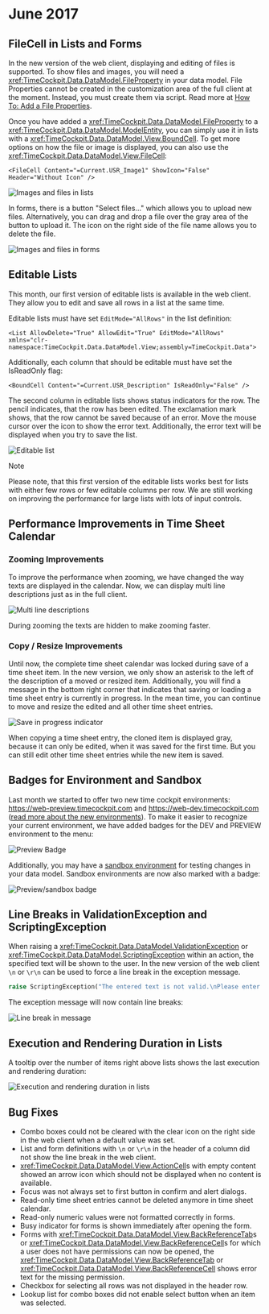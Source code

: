 # June 2017

## FileCell in Lists and Forms

In the new version of the web client, displaying and editing of files is supported. To show files and images, you will need a <xref:TimeCockpit.Data.DataModel.FileProperty> in your data model. File Properties cannot be created in the customization area of the full client at the moment. Instead, you must create them via script. Read more at [How To: Add a File Properties](~/doc/scripting/add-file-property.md).

Once you have added a <xref:TimeCockpit.Data.DataModel.FileProperty> to a <xref:TimeCockpit.Data.DataModel.ModelEntity>, you can simply use it in lists with a <xref:TimeCockpit.Data.DataModel.View.BoundCell>. To get more options on how the file or image is displayed, you can also use the <xref:TimeCockpit.Data.DataModel.View.FileCell>:

```
<FileCell Content="=Current.USR_Image1" ShowIcon="False" Header="Without Icon" />
```

![Images and files in lists](images/2017-06/file-list.png "Images and files in lists")

In forms, there is a button "Select files..." which allows you to upload new files. Alternatively, you can drag and drop a file over the gray area of the button to upload it. The icon on the right side of the file name allows you to delete the file.

![Images and files in forms](images/2017-06/file-form.png "Images and files in forms")

## Editable Lists

This month, our first version of editable lists is available in the web client. They allow you to edit and save all rows in a list at the same time.

Editable lists must have set `EditMode="AllRows"` in the list definition:

```
<List AllowDelete="True" AllowEdit="True" EditMode="AllRows" xmlns="clr-namespace:TimeCockpit.Data.DataModel.View;assembly=TimeCockpit.Data">
```

Additionally, each column that should be editable must have set the IsReadOnly flag:

```
<BoundCell Content="=Current.USR_Description" IsReadOnly="False" />
```

The second column in editable lists shows status indicators for the row. The pencil indicates, that the row has been edited. The exclamation mark shows, that the row cannot be saved because of an error. Move the mouse cursor over the icon to show the error text. Additionally, the error text will be displayed when you try to save the list.

![Editable list](images/2017-06/editable-list.png "Editable list")

> [!NOTE]
Please note, that this first version of the editable lists works best for lists with either few rows or few editable columns per row. We are still working on improving the performance for large lists with lots of input controls.

## Performance Improvements in Time Sheet Calendar

### Zooming Improvements

To improve the performance when zooming, we have changed the way texts are displayed in the calendar. Now, we can display multi line descriptions just as in the full client.

![Multi line descriptions](images/2017-06/multi-line-description.png "Multi line descriptions")

During zooming the texts are hidden to make zooming faster.

### Copy / Resize Improvements

Until now, the complete time sheet calendar was locked during save of a time sheet item. In the new version, we only show an asterisk to the left of the description of a moved or resized item. Additionally, you will find a message in the bottom right corner that indicates that saving or loading a time sheet entry is currently in progress. In the mean time, you can continue to move and resize the edited and all other time sheet entries.

![Save in progress indicator](images/2017-06/in-progress-indicator.png "Save in progress indicator")

When copying a time sheet entry, the cloned item is displayed gray, because it can only be edited, when it was saved for the first time. But you can still edit other time sheet entries while the new item is saved.

## Badges for Environment and Sandbox

Last month we started to offer two new time cockpit environments: https://web-preview.timecockpit.com and https://web-dev.timecockpit.com ([read more about the new environments](http://www.timecockpit.com/blog/2017/05/09/Change-to-Our-Release-Cycle)). To make it easier to recognize your current environment, we have added badges for the DEV and PREVIEW environment to the menu:

![Preview Badge](images/2017-06/preview-badge.png "Preview Badge")

Additionally, you may have a [sandbox environment](https://www.timecockpit.com/blog/2016/05/27/Playing-in-the-Sandbox) for testing changes in your data model. Sandbox environments are now also marked with a badge:

![Preview/sandbox badge](images/2017-06/preview-sandbox-badge.png "Preview/sandbox badge")

## Line Breaks in ValidationException and ScriptingException

When raising a <xref:TimeCockpit.Data.DataModel.ValidationException> or <xref:TimeCockpit.Data.DataModel.ScriptingException> within an action, the specified text will be shown to the user. In the new version of the web client `\n` or `\r\n` can be used to force a line break in the exception message.

```python
raise ScriptingException("The entered text is not valid.\nPlease enter another text.")
```

The exception message will now contain line breaks:

![Line break in message](images/2017-06/line-break-in-message.png "Line break in message")

## Execution and Rendering Duration in Lists

A tooltip over the number of items right above lists shows the last execution and rendering duration:

![Execution and rendering duration in lists](images/2017-06/execution-and-rendering-duration.png "Execution and rendering duration in lists")

## Bug Fixes

- Combo boxes could not be cleared with the clear icon on the right side in the web client when a default value was set.
- List and form definitions with `\n` or `\r\n` in the header of a column did not show the line break in the web client.
- <xref:TimeCockpit.Data.DataModel.View.ActionCell>s with empty content showed an arrow icon which should not be displayed when no content is available.
- Focus was not always set to first button in confirm and alert dialogs.
- Read-only time sheet entries cannot be deleted anymore in time sheet calendar.
- Read-only numeric values were not formatted correctly in forms.
- Busy indicator for forms is shown immediately after opening the form.
- Forms with <xref:TimeCockpit.Data.DataModel.View.BackReferenceTab>s or <xref:TimeCockpit.Data.DataModel.View.BackReferenceCell>s for which a user does not have permissions can now be opened, the <xref:TimeCockpit.Data.DataModel.View.BackReferenceTab> or <xref:TimeCockpit.Data.DataModel.View.BackReferenceCell> shows error text for the missing permission.
- Checkbox for selecting all rows was not displayed in the header row.
- Lookup list for combo boxes did not enable select button when an item was selected.